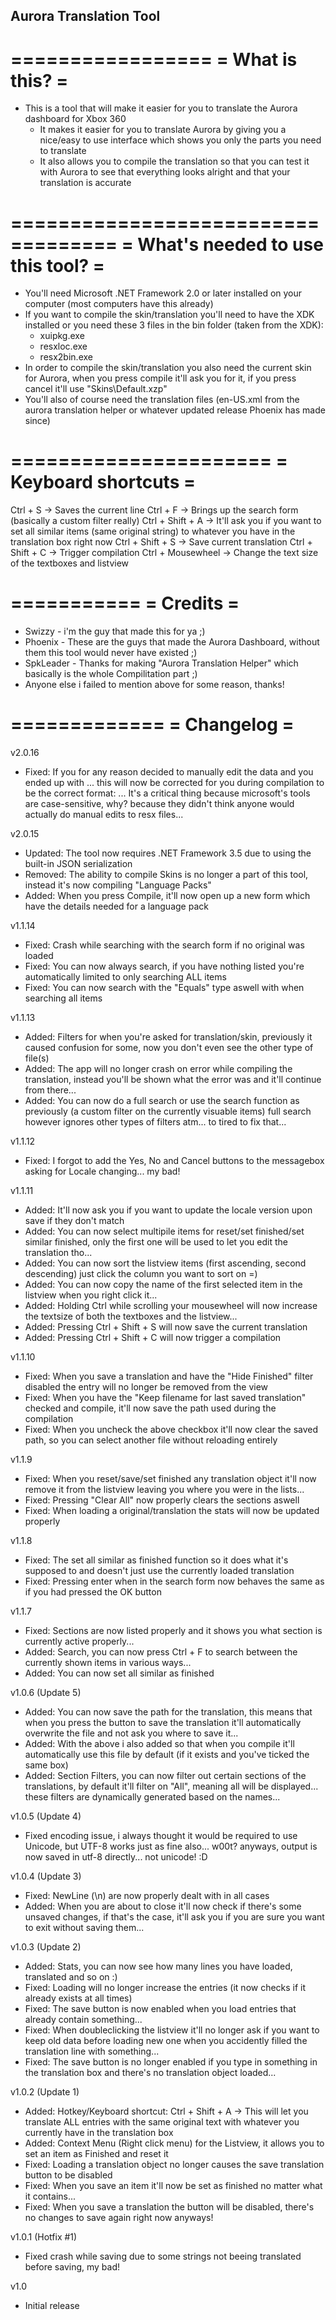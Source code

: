 Aurora Translation Tool
-----------------------

=================
= What is this? =
=================

- This is a tool that will make it easier for you to translate the Aurora dashboard for Xbox 360
  - It makes it easier for you to translate Aurora by giving you a nice/easy to use interface which shows you only the parts you need to translate
  - It also allows you to compile the translation so that you can test it with Aurora to see that everything looks alright and that your translation is accurate

===================================
= What's needed to use this tool? =
===================================

- You'll need Microsoft .NET Framework 2.0 or later installed on your computer (most computers have this already)
- If you want to compile the skin/translation you'll need to have the XDK installed or you need these 3 files in the bin folder (taken from the XDK):
  * xuipkg.exe
  * resxloc.exe
  * resx2bin.exe
- In order to compile the skin/translation you also need the current skin for Aurora, when you press compile it'll ask you for it, if you press cancel it'll use "Skins\Default.xzp"
- You'll also of course need the translation files (en-US.xml from the aurora translation helper or whatever updated release Phoenix has made since)

======================
= Keyboard shortcuts =
======================

Ctrl + S -> Saves the current line
Ctrl + F -> Brings up the search form (basically a custom filter really)
Ctrl + Shift + A -> It'll ask you if you want to set all similar items (same original string) to whatever you have in the translation box right now
Ctrl + Shift + S -> Save current translation
Ctrl + Shift + C -> Trigger compilation
Ctrl + Mousewheel -> Change the text size of the textboxes and listview

===========
= Credits =
===========

- Swizzy - i'm the guy that made this for ya ;)
- Phoenix - These are the guys that made the Aurora Dashboard, without them this tool would never have existed ;)
- SpkLeader - Thanks for making "Aurora Translation Helper" which basically is the whole Compilitation part ;)
- Anyone else i failed to mention above for some reason, thanks!

=============
= Changelog =
=============
v2.0.16
 - Fixed: If you for any reason decided to manually edit the data and you ended up with <data Name="..."><value>...</value></data> this will now be corrected for you during compilation to be the correct format: <data name="..."><value>...</value></data>
   It's a critical thing because microsoft's tools are case-sensitive, why? because they didn't think anyone would actually do manual edits to resx files...

v2.0.15
 - Updated: The tool now requires .NET Framework 3.5 due to using the built-in JSON serialization
 - Removed: The ability to compile Skins is no longer a part of this tool, instead it's now compiling "Language Packs"
 - Added: When you press Compile, it'll now open up a new form which have the details needed for a language pack

v1.1.14
- Fixed: Crash while searching with the search form if no original was loaded
- Fixed: You can now always search, if you have nothing listed you're automatically limited to only searching ALL items
- Fixed: You can now search with the "Equals" type aswell with when searching all items

v1.1.13
- Added: Filters for when you're asked for translation/skin, previously it caused confusion for some, now you don't even see the other type of file(s)
- Added: The app will no longer crash on error while compiling the translation, instead you'll be shown what the error was and it'll continue from there...
- Added: You can now do a full search or use the search function as previously (a custom filter on the currently visuable items) full search however ignores other types of filters atm... to tired to fix that...

v1.1.12
- Fixed: I forgot to add the Yes, No and Cancel buttons to the messagebox asking for Locale changing... my bad!

v1.1.11
- Added: It'll now ask you if you want to update the locale version upon save if they don't match
- Added: You can now select multipile items for reset/set finished/set similar finished, only the first one will be used to let you edit the translation tho...
- Added: You can now sort the listview items (first ascending, second descending) just click the column you want to sort on =)
- Added: You can now copy the name of the first selected item in the listview when you right click it...
- Added: Holding Ctrl while scrolling your mousewheel will now increase the textsize of both the textboxes and the listview...
- Added: Pressing Ctrl + Shift + S will now save the current translation
- Added: Pressing Ctrl + Shift + C will now trigger a compilation

v1.1.10
- Fixed: When you save a translation and have the "Hide Finished" filter disabled the entry will no longer be removed from the view
- Fixed: When you have the "Keep filename for last saved translation" checked and compile, it'll now save the path used during the compilation
- Fixed: When you uncheck the above checkbox it'll now clear the saved path, so you can select another file without reloading entirely

v1.1.9
- Fixed: When you reset/save/set finished any translation object it'll now remove it from the listview leaving you where you were in the lists...
- Fixed: Pressing "Clear All" now properly clears the sections aswell
- Fixed: When loading a original/translation the stats will now be updated properly

v1.1.8
- Fixed: The set all similar as finished function so it does what it's supposed to and doesn't just use the currently loaded translation
- Fixed: Pressing enter when in the search form now behaves the same as if you had pressed the OK button

v1.1.7
- Fixed: Sections are now listed properly and it shows you what section is currently active properly...
- Added: Search, you can now press Ctrl + F to search between the currently shown items in various ways...
- Added: You can now set all similar as finished

v1.0.6 (Update 5)
- Added: You can now save the path for the translation, this means that when you press the button to save the translation it'll automatically overwrite the file and not ask you where to save it...
- Added: With the above i also added so that when you compile it'll automatically use this file by default (if it exists and you've ticked the same box)
- Added: Section Filters, you can now filter out certain sections of the translations, by default it'll filter on "All", meaning all will be displayed... these filters are dynamically generated based on the names...

v1.0.5 (Update 4)
- Fixed encoding issue, i always thought it would be required to use Unicode, but UTF-8 works just as fine also... w00t? anyways, output is now saved in utf-8 directly... not unicode! :D

v1.0.4 (Update 3)
- Fixed: NewLine (\n) are now properly dealt with in all cases
- Added: When you are about to close it'll now check if there's some unsaved changes, if that's the case, it'll ask you if you are sure you want to exit without saving them...

v1.0.3 (Update 2)
- Added: Stats, you can now see how many lines you have loaded, translated and so on :)
- Fixed: Loading will no longer increase the entries (it now checks if it already exists at all times)
- Fixed: The save button is now enabled when you load entries that already contain something...
- Fixed: When doubleclicking the listview it'll no longer ask if you want to keep old data before loading new one when you accidently filled the translation line with something...
- Fixed: The save button is no longer enabled if you type in something in the translation box and there's no translation object loaded...

v1.0.2 (Update 1)
- Added: Hotkey/Keyboard shortcut: Ctrl + Shift + A -> This will let you translate ALL entries with the same original text with whatever you currently have in the translation box
- Added: Context Menu (Right click menu) for the Listview, it allows you to set an item as Finished and reset it
- Fixed: Loading a translation object no longer causes the save translation button to be disabled
- Fixed: When you save an item it'll now be set as finished no matter what it contains...
- Fixed: When you save a translation the button will be disabled, there's no changes to save again right now anyways!

v1.0.1 (Hotfix #1)
- Fixed crash while saving due to some strings not beeing translated before saving, my bad!

v1.0
- Initial release